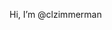  Hi, I’m @clzimmerman
 
<!---
clzimmerman/clzimmerman is a ✨ special ✨ repository because its `README.md` (this file) appears on your GitHub profile.
You can click the Preview link to take a look at your changes.
--->
